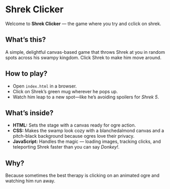 # Shrek Clicker


Welcome to **Shrek Clicker** — the game where you try and cclick on shrek.



## What’s this?

A simple, delightful canvas-based game that throws Shrek at you in random spots across his swampy kingdom. Click Shrek to make him move around.


## How to play?

- Open `index.html` in a browser.  
- Click on Shrek’s green mug wherever he pops up.  
- Watch him leap to a new spot—like he’s avoiding spoilers for *Shrek 5*.


## What’s inside?

- **HTML:** Sets the stage with a canvas ready for ogre action.  
- **CSS:** Makes the swamp look cozy with a blanchedalmond canvas and a pitch-black background because ogres love their privacy.  
- **JavaScript:** Handles the magic — loading images, tracking clicks, and teleporting Shrek faster than you can say *Donkey!*.


## Why?

Because sometimes the best therapy is clicking on an animated ogre and watching him run away.
